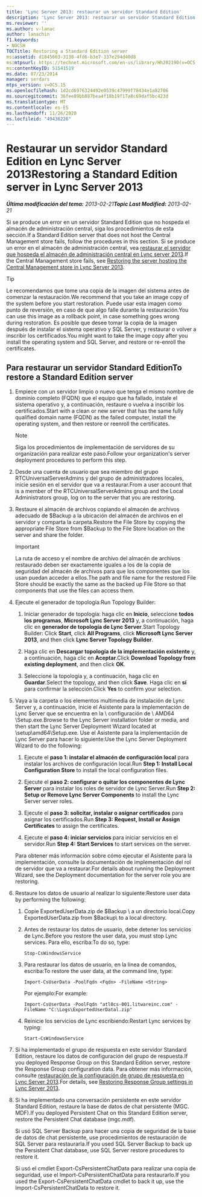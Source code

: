 ```yaml
---
title: 'Lync Server 2013: restaurar un servidor Standard Edition'
description: 'Lync Server 2013: restaurar un servidor Standard Edition.'
ms.reviewer: ''
ms.author: v-lanac
author: lanachin
f1.keywords:
- NOCSH
TOCTitle: Restoring a Standard Edition server
ms:assetid: d1845663-3138-4fd6-b3e7-337e294d40d8
ms:mtpsurl: https://technet.microsoft.com/en-us/library/Hh202190(v=OCS.15)
ms:contentKeyID: 51541519
ms.date: 07/23/2014
manager: serdars
mtps_version: v=OCS.15
ms.openlocfilehash: 1d2cd6976324492e0539c47999f78434e1a82706
ms.sourcegitcommit: 36fee89bb887bea4f18b19f17a8c69daf5bc423d
ms.translationtype: MT
ms.contentlocale: es-ES
ms.lasthandoff: 11/26/2020
ms.locfileid: "49436226"
---
```

# <a name="restoring-a-standard-edition-server-in-lync-server-2013"></a><span data-ttu-id="7880d-103">Restaurar un servidor Standard Edition en Lync Server 2013</span><span class="sxs-lookup"><span data-stu-id="7880d-103">Restoring a Standard Edition server in Lync Server 2013</span></span>

<div data-xmlns="http://www.w3.org/1999/xhtml">

<div class="topic" data-xmlns="http://www.w3.org/1999/xhtml" data-msxsl="urn:schemas-microsoft-com:xslt" data-cs="https://msdn.microsoft.com/">

<div data-asp="https://msdn2.microsoft.com/asp">



</div>

<div id="mainSection">

<div id="mainBody"><span data-ttu-id="7880d-104">

<span> </span></span><span class="sxs-lookup"><span data-stu-id="7880d-104">

<span> </span></span></span>

<span data-ttu-id="7880d-105">_**Última modificación del tema:** 2013-02-21_</span><span class="sxs-lookup"><span data-stu-id="7880d-105">_**Topic Last Modified:** 2013-02-21_</span></span>

<span data-ttu-id="7880d-106">Si se produce un error en un servidor Standard Edition que no hospeda el almacén de administración central, siga los procedimientos de esta sección.</span><span class="sxs-lookup"><span data-stu-id="7880d-106">If a Standard Edition server that does not host the Central Management store fails, follow the procedures in this section.</span></span> <span data-ttu-id="7880d-107">Si se produce un error en el almacén de administración central, vea [restaurar el servidor que hospeda el almacén de administración central en Lync server 2013](lync-server-2013-restoring-the-server-hosting-the-central-management-store.md).</span><span class="sxs-lookup"><span data-stu-id="7880d-107">If the Central Management store fails, see [Restoring the server hosting the Central Management store in Lync Server 2013](lync-server-2013-restoring-the-server-hosting-the-central-management-store.md).</span></span>

<div>


> [!TIP]  
> <span data-ttu-id="7880d-108">Le recomendamos que tome una copia de la imagen del sistema antes de comenzar la restauración.</span><span class="sxs-lookup"><span data-stu-id="7880d-108">We recommend that you take an image copy of the system before you start restoration.</span></span> <span data-ttu-id="7880d-109">Puede usar esta imagen como punto de reversión, en caso de que algo falle durante la restauración.</span><span class="sxs-lookup"><span data-stu-id="7880d-109">You can use this image as a rollback point, in case something goes wrong during restoration.</span></span> <span data-ttu-id="7880d-110">Es posible que desee tomar la copia de la imagen después de instalar el sistema operativo y SQL Server, y restaurar o volver a inscribir los certificados.</span><span class="sxs-lookup"><span data-stu-id="7880d-110">You might want to take the image copy after you install the operating system and SQL Server, and restore or re-enroll the certificates.</span></span>



</div>

<div>

## <a name="to-restore-a-standard-edition-server"></a><span data-ttu-id="7880d-111">Para restaurar un servidor Standard Edition</span><span class="sxs-lookup"><span data-stu-id="7880d-111">To restore a Standard Edition server</span></span>

1.  <span data-ttu-id="7880d-112">Empiece con un servidor limpio o nuevo que tenga el mismo nombre de dominio completo (FQDN) que el equipo que ha fallado, instale el sistema operativo y, a continuación, restaure o vuelva a inscribir los certificados.</span><span class="sxs-lookup"><span data-stu-id="7880d-112">Start with a clean or new server that has the same fully qualified domain name (FQDN) as the failed computer, install the operating system, and then restore or reenroll the certificates.</span></span>
    
    <div>
    

    > [!NOTE]  
    > <span data-ttu-id="7880d-113">Siga los procedimientos de implementación de servidores de su organización para realizar este paso.</span><span class="sxs-lookup"><span data-stu-id="7880d-113">Follow your organization's server deployment procedures to perform this step.</span></span>

    
    </div>

2.  <span data-ttu-id="7880d-114">Desde una cuenta de usuario que sea miembro del grupo RTCUniversalServerAdmins y del grupo de administradores locales, inicie sesión en el servidor que va a restaurar.</span><span class="sxs-lookup"><span data-stu-id="7880d-114">From a user account that is a member of the RTCUniversalServerAdmins group and the Local Administrators group, log on to the server that you are restoring.</span></span>

3.  <span data-ttu-id="7880d-115">Restaure el almacén de archivos copiando el almacén de archivos adecuado de $Backup a la ubicación del almacén de archivos en el servidor y comparta la carpeta.</span><span class="sxs-lookup"><span data-stu-id="7880d-115">Restore the File Store by copying the appropriate File Store from $Backup to the File Store location on the server and share the folder.</span></span>
    
    <div>
    

    > [!IMPORTANT]  
    > <span data-ttu-id="7880d-116">La ruta de acceso y el nombre de archivo del almacén de archivos restaurado deben ser exactamente iguales a los de la copia de seguridad del almacén de archivos para que los componentes que los usan puedan acceder a ellos.</span><span class="sxs-lookup"><span data-stu-id="7880d-116">The path and file name for the restored File Store should be exactly the same as the backed up File Store so that components that use the files can access them.</span></span>

    
    </div>

4.  <span data-ttu-id="7880d-117">Ejecute el generador de topología:</span><span class="sxs-lookup"><span data-stu-id="7880d-117">Run Topology Builder:</span></span>
    
    1.  <span data-ttu-id="7880d-118">Iniciar generador de topología: haga clic en **Inicio**, seleccione **todos los programas**, **Microsoft Lync Server 2013** y, a continuación, haga clic en **generador de topología de Lync Server**.</span><span class="sxs-lookup"><span data-stu-id="7880d-118">Start Topology Builder: Click **Start**, click **All Programs**, click **Microsoft Lync Server 2013**, and then click **Lync Server Topology Builder**.</span></span>
    
    2.  <span data-ttu-id="7880d-119">Haga clic en **Descargar topología de la implementación existente** y, a continuación, haga clic en **Aceptar**.</span><span class="sxs-lookup"><span data-stu-id="7880d-119">Click **Download Topology from existing deployment**, and then click **OK**.</span></span>
    
    3.  <span data-ttu-id="7880d-120">Seleccione la topología y, a continuación, haga clic en **Guardar**.</span><span class="sxs-lookup"><span data-stu-id="7880d-120">Select the topology, and then click **Save**.</span></span> <span data-ttu-id="7880d-121">Haga clic en **sí** para confirmar la selección.</span><span class="sxs-lookup"><span data-stu-id="7880d-121">Click **Yes** to confirm your selection.</span></span>

5.  <span data-ttu-id="7880d-122">Vaya a la carpeta o los elementos multimedia de instalación de Lync Server y, a continuación, inicie el Asistente para la implementación de Lync Server que se encuentra en la \\ configuración de \\ AMD64 \\Setup.exe.</span><span class="sxs-lookup"><span data-stu-id="7880d-122">Browse to the Lync Server installation folder or media, and then start the Lync Server Deployment Wizard located at \\setup\\amd64\\Setup.exe.</span></span> <span data-ttu-id="7880d-123">Use el Asistente para la implementación de Lync Server para hacer lo siguiente:</span><span class="sxs-lookup"><span data-stu-id="7880d-123">Use the Lync Server Deployment Wizard to do the following:</span></span>
    
    1.  <span data-ttu-id="7880d-124">Ejecute el **paso 1: instalar el almacén de configuración local** para instalar los archivos de configuración local.</span><span class="sxs-lookup"><span data-stu-id="7880d-124">Run **Step 1: Install Local Configuration Store** to install the local configuration files.</span></span>
    
    2.  <span data-ttu-id="7880d-125">Ejecute el **paso 2: configurar o quitar los componentes de Lync Server** para instalar los roles de servidor de Lync Server.</span><span class="sxs-lookup"><span data-stu-id="7880d-125">Run **Step 2: Setup or Remove Lync Server Components** to install the Lync Server server roles.</span></span>
    
    3.  <span data-ttu-id="7880d-126">Ejecute el **paso 3: solicitar, instalar o asignar certificados** para asignar los certificados.</span><span class="sxs-lookup"><span data-stu-id="7880d-126">Run **Step 3: Request, Install or Assign Certificates** to assign the certificates.</span></span>
    
    4.  <span data-ttu-id="7880d-127">Ejecute el **paso 4: iniciar servicios** para iniciar servicios en el servidor.</span><span class="sxs-lookup"><span data-stu-id="7880d-127">Run **Step 4: Start Services** to start services on the server.</span></span>
    
    <span data-ttu-id="7880d-128">Para obtener más información sobre cómo ejecutar el Asistente para la implementación, consulte la documentación de implementación del rol de servidor que va a restaurar.</span><span class="sxs-lookup"><span data-stu-id="7880d-128">For details about running the Deployment Wizard, see the Deployment documentation for the server role you are restoring.</span></span>

6.  <span data-ttu-id="7880d-129">Restaure los datos de usuario al realizar lo siguiente:</span><span class="sxs-lookup"><span data-stu-id="7880d-129">Restore user data by performing the following:</span></span>
    
    1.  <span data-ttu-id="7880d-130">Copie ExportedUserData.zip de $Backup \\ a un directorio local.</span><span class="sxs-lookup"><span data-stu-id="7880d-130">Copy ExportedUserData.zip from $Backup\\ to a local directory.</span></span>
    
    2.  <span data-ttu-id="7880d-131">Antes de restaurar los datos de usuario, debe detener los servicios de Lync.</span><span class="sxs-lookup"><span data-stu-id="7880d-131">Before you restore the user data, you must stop Lync services.</span></span> <span data-ttu-id="7880d-132">Para ello, escriba:</span><span class="sxs-lookup"><span data-stu-id="7880d-132">To do so, type:</span></span>
        
            Stop-CsWindowsService
    
    3.  <span data-ttu-id="7880d-133">Para restaurar los datos de usuario, en la línea de comandos, escriba:</span><span class="sxs-lookup"><span data-stu-id="7880d-133">To restore the user data, at the command line, type:</span></span>
        
            Import-CsUserData -PoolFqdn <Fqdn> -FileName <String>
        
        <span data-ttu-id="7880d-134">Por ejemplo:</span><span class="sxs-lookup"><span data-stu-id="7880d-134">For example:</span></span>
        
            Import-CsUserData -PoolFqdn "atl0cs-001.litwareinc.com" -FileName "C:\Logs\ExportedUserDatal.zip"
    
    4.  <span data-ttu-id="7880d-135">Reinicie los servicios de Lync escribiendo:</span><span class="sxs-lookup"><span data-stu-id="7880d-135">Restart Lync services by typing:</span></span>
        
            Start-CsWindowsService

7.  <span data-ttu-id="7880d-136">Si ha implementado el grupo de respuesta en este servidor Standard Edition, restaure los datos de configuración del grupo de respuesta.</span><span class="sxs-lookup"><span data-stu-id="7880d-136">If you deployed Response Group on this Standard Edition server, restore the Response Group configuration data.</span></span> <span data-ttu-id="7880d-137">Para obtener más información, consulte [restauración de la configuración de grupo de respuesta en Lync Server 2013](lync-server-2013-restoring-response-group-settings.md).</span><span class="sxs-lookup"><span data-stu-id="7880d-137">For details, see [Restoring Response Group settings in Lync Server 2013](lync-server-2013-restoring-response-group-settings.md).</span></span>

8.  <span data-ttu-id="7880d-138">Si ha implementado una conversación persistente en este servidor Standard Edition, restaure la base de datos de chat persistente (MGC. MDF).</span><span class="sxs-lookup"><span data-stu-id="7880d-138">If you deployed Persistent Chat on this Standard Edition server, restore the Persistent Chat database (mgc.mdf).</span></span>
    
    <span data-ttu-id="7880d-139">Si usó SQL Server Backup para hacer una copia de seguridad de la base de datos de chat persistente, use procedimientos de restauración de SQL Server para restaurarla.</span><span class="sxs-lookup"><span data-stu-id="7880d-139">If you used SQL Server Backup to back up the Persistent Chat database, use SQL Server restore procedures to restore it.</span></span>
    
    <span data-ttu-id="7880d-140">Si usó el cmdlet Export-CsPersistentChatData para realizar una copia de seguridad, use el Import-CsPersistentChatData para restaurarlo.</span><span class="sxs-lookup"><span data-stu-id="7880d-140">If you used the Export-CsPersistentChatData cmdlet to back it up, use the Import-CsPersistentChatData to restore it.</span></span>

<span data-ttu-id="7880d-141"></div>

</div>

<span> </span>

</div>

</div>

</span><span class="sxs-lookup"><span data-stu-id="7880d-141"></div>

</div>

<span> </span>

</div>

</div>

</span></span></div>

